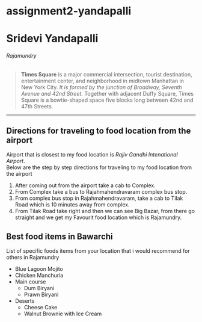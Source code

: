 # assignment2-yandapalli
# Sridevi Yandapalli
###### Rajamundry
> **Times Square** is a major commercial intersection, tourist destination, entertainment center, and neighborhood in midtown Manhattan in New York City. *It is formed by the junction of Broadway, Seventh Avenue and 42nd Street.* Together with adjacent Duffy Square, Times Square is a bowtie-shaped space five blocks long between 42nd and 47th Streets.

---

## Directions for traveling to food location from the airport

Airport that is closest to my food location is *Rajiv Gandhi Intenational Airport*.<br>
Below are the step by step directions for traveling to my food location from the airport
1. After coming out from the airport take a cab to Complex.
2. From Complex take a bus to Rajahmahendravaram complex bus stop.
3. From complex bus stop in Rajahmahendravaram, take a cab to Tilak Road which is 10 minutes away from complex.
4. From Tilak Road take right and then we can see Big Bazar, from there go straight and we get my Favourit food location which is Rajamundry.

## Best food items in Bawarchi

List of specific foods items from your location that i would recommend for others in Rajamundry 
- Blue Lagoon Mojito
- Chicken Manchuria
- Main course
    - Dum Biryani
    - Prawn Biryani
- Deserts
    - Cheese Cake
    - Walnut Brownie with Ice Cream

